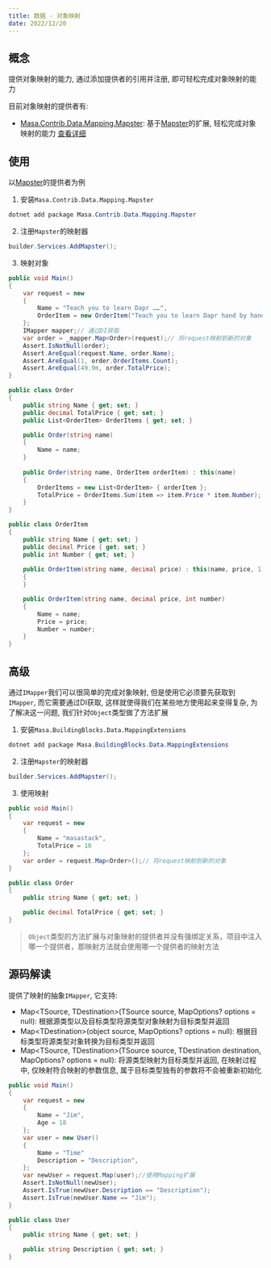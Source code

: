 ```yaml
---
title: 数据 - 对象映射
date: 2022/12/20
---
```


## 概念

提供对象映射的能力, 通过添加提供者的引用并注册, 即可轻松完成对象映射的能力

目前对象映射的提供者有:

* [Masa.Contrib.Data.Mapping.Mapster](https://www.nuget.org/packages/Masa.Contrib.Data.Mapping.Mapster): 基于[Mapster](https://github.com/MapsterMapper/Mapster)的扩展, 轻松完成对象映射的能力 [查看详细](/framework/contribs/data/mapping/mapster)

## 使用

以[Mapster](/framework/contribs/data/mapping/mapster)的提供者为例

1. 安装`Masa.Contrib.Data.Mapping.Mapster`

``` powershell
dotnet add package Masa.Contrib.Data.Mapping.Mapster
```

2. 注册`Mapster`的映射器

``` C#
builder.Services.AddMapster();
``` 

3. 映射对象

``` C#
public void Main()
{
    var request = new
    {
        Name = "Teach you to learn Dapr ……",
        OrderItem = new OrderItem("Teach you to learn Dapr hand by hand", 49.9m)
    };
    IMapper mapper;// 通过DI获取
    var order = _mapper.Map<Order>(request);// 将request映射到新的对象
    Assert.IsNotNull(order);
    Assert.AreEqual(request.Name, order.Name);
    Assert.AreEqual(1, order.OrderItems.Count);
    Assert.AreEqual(49.9m, order.TotalPrice);
}

public class Order
{
    public string Name { get; set; }
    public decimal TotalPrice { get; set; }
    public List<OrderItem> OrderItems { get; set; }

    public Order(string name)
    {
        Name = name;
    }
    
    public Order(string name, OrderItem orderItem) : this(name)
    {
        OrderItems = new List<OrderItem> { orderItem };
        TotalPrice = OrderItems.Sum(item => item.Price * item.Number);
    }
}

public class OrderItem
{
    public string Name { get; set; }
    public decimal Price { get; set; }
    public int Number { get; set; }
    
    public OrderItem(string name, decimal price) : this(name, price, 1)
    {
    }

    public OrderItem(string name, decimal price, int number)
    {
        Name = name;
        Price = price;
        Number = number;
    }
}
```

## 高级

通过`IMapper`我们可以很简单的完成对象映射, 但是使用它必须要先获取到`IMapper`, 而它需要通过DI获取, 这样就使得我们在某些地方使用起来变得复杂, 为了解决这一问题, 我们针对`Object`类型做了方法扩展

1. 安装`Masa.BuildingBlocks.Data.MappingExtensions`

``` powershell
dotnet add package Masa.BuildingBlocks.Data.MappingExtensions
```

2. 注册`Mapster`的映射器

``` C#
builder.Services.AddMapster();
``` 

3. 使用映射

``` C#
public void Main()
{
    var request = new
    {
        Name = "masastack",
        TotalPrice = 10
    };
    var order = request.Map<Order>();// 将request映射到新的对象
}

public class Order
{
    public string Name { get; set; }

    public decimal TotalPrice { get; set; }
}
```

> `Object`类型的方法扩展与对象映射的提供者并没有强绑定关系，项目中注入哪一个提供者，那映射方法就会使用哪一个提供者的映射方法

## 源码解读

提供了映射的抽象`IMapper`, 它支持:

* Map\<TSource, TDestination\>(TSource source, MapOptions? options = null): 根据源类型以及目标类型将源类型对象映射为目标类型并返回
* Map\<TDestination\>(object source, MapOptions? options = null): 根据目标类型将源类型对象转换为目标类型并返回
* Map\<TSource, TDestination\>(TSource source, TDestination destination, MapOptions? options = null): 将源类型映射为目标类型并返回, 在映射过程中, 仅映射符合映射的参数信息, 属于目标类型独有的参数将不会被重新初始化

``` C#
public void Main()
{
    var request = new
    {
        Name = "Jim",
        Age = 18
    };
    var user = new User()
    {
        Name = "Time"
        Description = "Description",
    };
    var newUser = request.Map(user);//使用Mapping扩展
    Assert.IsNotNull(newUser);
    Assert.IsTrue(newUser.Description == "Description");
    Assert.IsTrue(newUser.Name == "Jim");
}

public class User
{
    public string Name { get; set; }

    public string Description { get; set; }
}
``` 